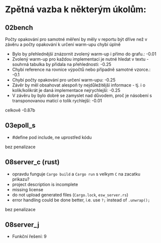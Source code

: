 # Zpětná vazba k některým úkolům:

## 02bench

Počty opakování pro samotné měření by měly v reportu být dříve než v závěru a počty opakování k určení warm-upu chybí úplně


 - Bylo by přehlednější znázornit zvolený warm-up i přímo do grafu.: -0.01
 - Zvolený warm-up pro každou implementaci je nutné hledat v textu - souhrná tabulka by přidala na přehlednosti: -0.25
 - Chybí reference na rovnice výpočtů nebo případně samotné vzorce.: -0.1
 - Chybí počty opakování pro určení warm-upu: -0.25
 - Závěr by měl obsahovat alespoň ty nejdůležitější informace - tj. i o kolik/kolikrát je daná implementace nejrychlejší: -0.25
 - V závěru by bylo dobré se zamyslet nad důvodem, proč je násobení s transponovanou maticí o tolik rychlejší: -0.01

celkově -0.87b

## 03epoll_s

- #define pod include, ne uprostřed kódu

bez penalizace

## 08server_c (rust)

- opravdu funguje `Cargo build` a `Cargo run` s velkym `C` na zacatku prikazu?
- project description is incomplete
- missing license
- do not upload generated files (`Cargo.lock`, `esw_server.rs`)
- error handling could be done better, i.e. use `?;` instead of `.unwrap();`

bez penalizace

## 08server_j

 - Funkční řešení: 9
